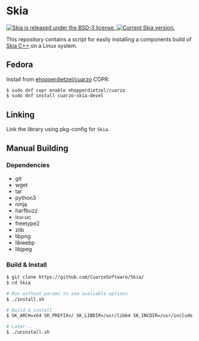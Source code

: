 
<h1 style="margin-top:0px;padding-top:0px">Skia</h1>

<p align="left">
  <a href="https://github.com/CuarzoSoftware/Skia/blob/main/LICENSE">
    <img src="https://img.shields.io/badge/license-BSD--3-blue.svg" alt="Skia is released under the BSD-3 license." />
  </a>
  <a href="https://github.com/CuarzoSoftware/Skia">
    <img src="https://img.shields.io/badge/version-0.38.2-brightgreen" alt="Current Skia version." />
  </a>
</p>

This repository contains a script for easily installing a components build of [Skia C++](https://github.com/google/skia) on a Linux system.

## Fedora

Install from [ehopperdietzel/cuarzo](https://copr.fedorainfracloud.org/coprs/ehopperdietzel/cuarzo/) COPR:

```bash
$ sudo dnf copr enable ehopperdietzel/cuarzo
$ sudo dnf install cuarzo-skia-devel
```

## Linking

Link the library using pkg-config for `Skia`.

## Manual Building

### Dependencies

- git 
- wget 
- tar 
- python3
- ninja
- harfbuzz
- icu-uc
- freetype2
- zlib
- libpng
- libwebp
- libjpeg

### Build & Install

```bash
$ git clone https://github.com/CuarzoSoftware/Skia/
$ cd Skia

# Run without params to see avaliable options
$ ./install.sh

# Build & install
$ SK_ARCH=x64 SK_PREFIX=/ SK_LIBDIR=/usr/lib64 SK_INCDIR=/usr/include ./install.sh

# Later...
$ ./uninstall.sh
```
